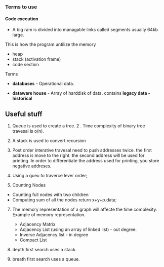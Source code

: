 ### Terms to use

#### Code execution

- A big ram is divided into managable links called segments usually 64kb large.


This is how the program untilize the memory
- heap
- stack (activation frame)
- code section

Terms

- **databases** - Operational data.

- **dataware house** - Array of harddisk of data. contains **legacy data - historical**




## Useful stuff

1. Queue is used to create a tree.
2 . Time complexity of binary tree travesal is o(n).
3. A stack is used to convert recursion


4. Post order interative travesal need to push addresses twice. the first address is move to the right. the second address will be used for printing. In order to differentiate the address used for printing, you store negative addreses.

6. Using a queu to traverce lever order;

7. Counting Nodes 
 - Counting full nodes with two children
 - Computing sum of all the nodes  return x+y+p.data;


7. The memory representation of a graph will affecte the time complexity. Example of memory representation.

   - Adjacency Matrix
   - Adjacency List (using an array of linked list) - out degree.
   - Inverse Adjacency list - in degree
   - Compact List

8. depth first search uses a stack.
9. breath first search uses a queue.

